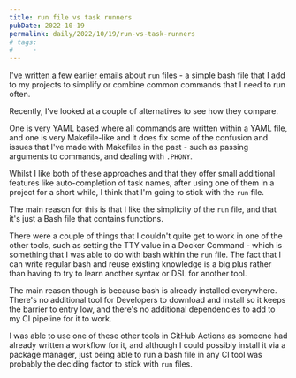 ```yaml
---
title: run file vs task runners
pubDate: 2022-10-19
permalink: daily/2022/10/19/run-vs-task-runners
# tags:
#     -
---
```


[I've written a few earlier emails]({{site.url}}/archive/2022/08/15/using-run-file-simplify-project-tasks) about `run` files - a simple bash file that I add to my projects to simplify or combine common commands that I need to run often.

Recently, I've looked at a couple of alternatives to see how they compare.

One is very YAML based where all commands are written within a YAML file, and one is very Makefile-like and it does fix some of the confusion and issues that I've made with Makefiles in the past - such as passing arguments to commands, and dealing with `.PHONY`.

Whilst I like both of these approaches and that they offer small additional features like auto-completion of task names, after using one of them in a project for a short while, I think that I'm going to stick with the `run` file.

The main reason for this is that I like the simplicity of the `run` file, and that it's just a Bash file that contains functions.

There were a couple of things that I couldn't quite get to work in one of the other tools, such as setting the TTY value in a Docker Command - which is something that I was able to do with bash within the `run` file. The fact that I can write regular bash and reuse existing knowledge is a big plus rather than having to try to learn another syntax or DSL for another tool.

The main reason though is because bash is already installed everywhere. There's no additional tool for Developers to download and install so it keeps the barrier to entry low, and there's no additional dependencies to add to my CI pipeline for it to work.

I was able to use one of these other tools in GitHub Actions as someone had already written a workflow for it, and although I could possibly install it via a package manager, just being able to run a bash file in any CI tool was probably the deciding factor to stick with `run` files.
